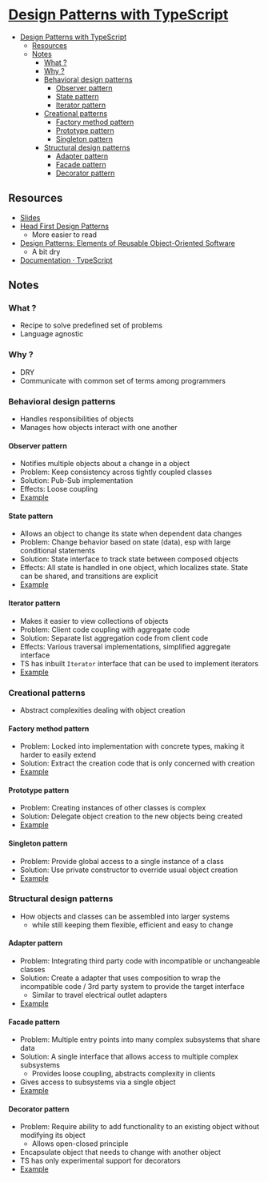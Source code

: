 # [Design Patterns with TypeScript](https://learning.oreilly.com/live-training/courses/design-patterns-with-typescript/0636920310402/)

- [Design Patterns with TypeScript](#design-patterns-with-typescript)
  - [Resources](#resources)
  - [Notes](#notes)
    - [What ?](#what-)
    - [Why ?](#why-)
    - [Behavioral design patterns](#behavioral-design-patterns)
      - [Observer pattern](#observer-pattern)
      - [State pattern](#state-pattern)
      - [Iterator pattern](#iterator-pattern)
    - [Creational patterns](#creational-patterns)
      - [Factory method pattern](#factory-method-pattern)
      - [Prototype pattern](#prototype-pattern)
      - [Singleton pattern](#singleton-pattern)
    - [Structural design patterns](#structural-design-patterns)
      - [Adapter pattern](#adapter-pattern)
      - [Facade pattern](#facade-pattern)
      - [Decorator pattern](#decorator-pattern)

## Resources

- [Slides](./resources/slides.pdf)
- [Head First Design Patterns](https://learning.oreilly.com/library/view/head-first-design/0596007124/)
  - More easier to read
- [Design Patterns: Elements of Reusable Object-Oriented Software](https://learning.oreilly.com/library/view/design-patterns-elements/0201633612/)
  - A bit dry
- [Documentation · TypeScript](https://www.typescriptlang.org/docs/home.html)

## Notes

### What ?

- Recipe to solve predefined set of problems
- Language agnostic

### Why ?

- DRY
- Communicate with common set of terms among programmers

### Behavioral design patterns

- Handles responsibilities of objects
- Manages how objects interact with one another

#### Observer pattern

- Notifies multiple objects about a change in a object
- Problem: Keep consistency across tightly coupled classes
- Solution: Pub-Sub implementation
- Effects: Loose coupling
- [Example](./resources/TypeScriptPatterns/Observer.ts)

#### State pattern

- Allows an object to change its state when dependent data changes
- Problem: Change behavior based on state (data), esp with large conditional statements
- Solution: State interface to track state between composed objects
- Effects: All state is handled in one object, which localizes state. State can be shared, and transitions are explicit
- [Example](./resources/TypeScriptPatterns/State.ts)

#### Iterator pattern

- Makes it easier to view collections of objects
- Problem: Client code coupling with aggregate code
- Solution: Separate list aggregation code from client code
- Effects: Various traversal implementations, simplified aggregate interface
- TS has inbuilt `Iterator` interface that can be used to implement iterators
- [Example](./resources/TypeScriptPatterns/Iterator.ts)

### Creational patterns

- Abstract complexities dealing with object creation

#### Factory method pattern

- Problem: Locked into implementation with concrete types, making it harder to easily extend
- Solution: Extract the creation code that is only concerned with creation
- [Example](./resources/TypeScriptPatterns/Factory.ts)

#### Prototype pattern

- Problem: Creating instances of other classes is complex
- Solution: Delegate object creation to the new objects
  being created
- [Example](./resources/TypeScriptPatterns/Prototype.ts)

#### Singleton pattern

- Problem: Provide global access to a single instance of a class
- Solution: Use private constructor to override usual object creation
- [Example](./resources/TypeScriptPatterns/Singleton.ts)

### Structural design patterns

- How objects and classes can be assembled into larger systems
  - while still keeping them flexible, efficient and easy to change

#### Adapter pattern

- Problem: Integrating third party code with incompatible or unchangeable classes
- Solution: Create a adapter that uses composition to wrap the incompatible code / 3rd party system to provide the target interface
  - Similar to travel electrical outlet adapters
- [Example](./resources/TypeScriptPatterns/Adapter.ts)

#### Facade pattern

- Problem: Multiple entry points into many complex subsystems that share data
- Solution: A single interface that allows access to multiple complex subsystems
  - Provides loose coupling, abstracts complexity in clients
- Gives access to subsystems via a single object
- [Example](./resources/TypeScriptPatterns/Facade.ts)

#### Decorator pattern

- Problem: Require ability to add functionality to an existing object without modifying its object
  - Allows open-closed principle
- Encapsulate object that needs to change with another object
- TS has only experimental support for decorators
- [Example](./resources/TypeScriptPatterns/Decorator.ts)
